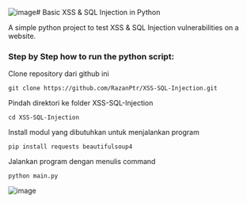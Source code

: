 ![image](https://github.com/RazanPtr/XSS-SQL-Injection/assets/88721317/1edbe107-8cab-4310-8be3-891fee055ac4)# Basic XSS & SQL Injection in Python

A simple python project to test XSS & SQL Injection vulnerabilities on a website.

### Step by Step how to run the python script:

Clone repository dari github ini
```
git clone https://github.com/RazanPtr/XSS-SQL-Injection.git
```

Pindah direktori ke folder XSS-SQL-Injection
```
cd XSS-SQL-Injection
```

Install modul yang dibutuhkan untuk menjalankan program
```
pip install requests beautifulsoup4
```

Jalankan program dengan menulis command
```
python main.py
```

![image](https://github.com/RazanPtr/XSS-SQL-Injection/assets/88721317/2839c3c7-d4c1-4ce9-a618-07c09a7afb01)
